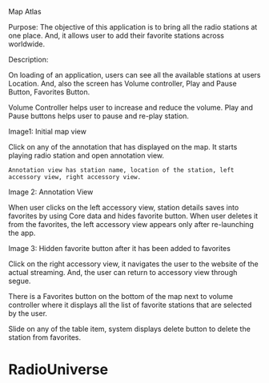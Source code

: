
Map Atlas


Purpose: The objective of this application is to bring all the radio stations at one place. And, it allows user to add their favorite stations across worldwide.

Description: 

On loading of an application, users can see all the available stations at users 
Location. And, also the screen has Volume controller, Play and Pause Button, Favorites Button.

Volume Controller helps user to increase and reduce the volume.
Play and Pause buttons helps user to pause and re-play station.

 Image1: Initial map view 


 

Click on any of the annotation that has displayed on the map. It starts playing radio station and open annotation view. 

	Annotation view has station name, location of the station, left accessory view, right accessory view.

Image 2: Annotation View

 

When user clicks on the left accessory view, station details saves into favorites by using Core data and hides favorite button. When user deletes it from the favorites, the left accessory view appears only after re-launching the app.

Image 3: Hidden favorite button after it has been added to favorites

 




Click on the right accessory view, it navigates the user to the website of the actual streaming.  And, the user can return to accessory view through segue.


 

There is a Favorites button on the bottom of the map next to volume controller where it displays all the list of favorite stations that are selected by the user.



 



Slide on any of the table item, system displays delete button to delete the station from favorites.





# RadioUniverse
